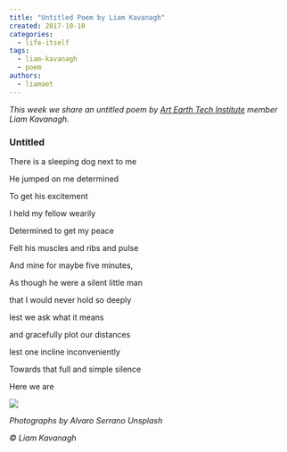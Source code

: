 ```yaml
---
title: "Untitled Poem by Liam Kavanagh"
created: 2017-10-10
categories: 
  - life-itself
tags: 
  - liam-kavanagh
  - poem
authors: 
  - liamaet
---
```


_This week we share an untitled poem by [Art Earth Tech Institute](https://artearthtech.com/institute/) member Liam Kavanagh._

### Untitled

There is a sleeping dog next to me

He jumped on me determined

To get his excitement

I held my fellow wearily

Determined to get my peace

Felt his muscles and ribs and pulse

And mine for maybe five minutes,

As though he were a silent little man

that I would never hold so deeply

lest we ask what it means

and gracefully plot our distances

lest one incline inconveniently

Towards that full and simple silence

Here we are

![](/assets/images/skeena.jpg)

_Photographs by Alvaro Serrano Unsplash_

_© Liam Kavanagh_
